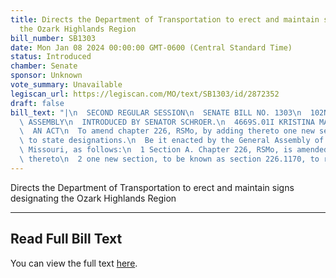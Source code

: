 ```yaml
---
title: Directs the Department of Transportation to erect and maintain signs designating
  the Ozark Highlands Region
bill_number: SB1303
date: Mon Jan 08 2024 00:00:00 GMT-0600 (Central Standard Time)
status: Introduced
chamber: Senate
sponsor: Unknown
vote_summary: Unavailable
legiscan_url: https://legiscan.com/MO/text/SB1303/id/2872352
draft: false
bill_text: "|\n  SECOND REGULAR SESSION\n  SENATE BILL NO. 1303\n  102ND GENERA L\
  \ ASSEMBLY\n  INTRODUCED BY SENATOR SCHROER.\n  4669S.01I KRISTINA MARTIN, Secretary\n\
  \  AN ACT\n  To amend chapter 226, RSMo, by adding thereto one new section relating\
  \ to state designations.\n  Be it enacted by the General Assembly of the State of\
  \ Missouri, as follows:\n  1 Section A. Chapter 226, RSMo, is amended by adding\
  \ thereto\n  2 one new section, to be known as section 226.1170, to read as"
---
```

Directs the Department of Transportation to erect and maintain signs designating the Ozark Highlands Region

---

## Read Full Bill Text

You can view the full text [here](https://legiscan.com/MO/text/SB1303/id/2872352).
